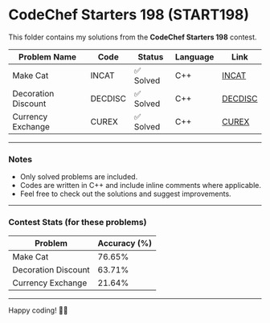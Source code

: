 # CodeChef Starters 198 (START198)

This folder contains my solutions from the **CodeChef Starters 198** contest.

| Problem Name           | Code     | Status   | Language | Link                                                                 |
|------------------------|----------|----------|----------|----------------------------------------------------------------------|
| Make Cat               | INCAT    | ✅ Solved | C++      | [INCAT](https://www.codechef.com/START198D/problems/INCAT)          |
| Decoration Discount    | DECDISC  | ✅ Solved | C++      | [DECDISC](https://www.codechef.com/START198D/problems/DECDISC)      |
| Currency Exchange      | CUREX    | ✅ Solved | C++      | [CUREX](https://www.codechef.com/START198D/problems/CUREX)          |

---

### Notes

- Only solved problems are included.
- Codes are written in C++ and include inline comments where applicable.
- Feel free to check out the solutions and suggest improvements.

---

### Contest Stats (for these problems)
| Problem      | Accuracy (%) |
|--------------|---------------|
| Make Cat     | 76.65%        |
| Decoration Discount | 63.71%        |
| Currency Exchange   | 21.64%        |

---

Happy coding! 🧠🔥
